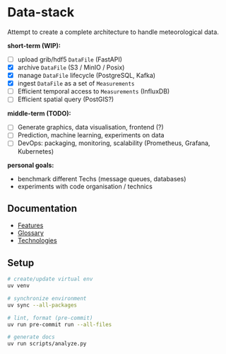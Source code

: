 # Data-stack

Attempt to create a complete architecture to handle meteorological data.

**short-term (WIP):**

- [ ] upload grib/hdf5 `DataFile` (FastAPI)
- [X] archive `DataFile` (S3 / MinIO / Posix)
- [X] manage `DataFile` lifecycle (PostgreSQL, Kafka)
- [X] ingest `DataFile` as a set of `Measurements`
- [ ] Efficient temporal access to `Measurements` (InfluxDB)
- [ ] Efficient spatial query (PostGIS?)

**middle-term (TODO):**

- [ ] Generate graphics, data visualisation, frontend (?)
- [ ] Prediction, machine learning, experiments on data
- [ ] DevOps: packaging, monitoring, scalability (Prometheus, Grafana, Kubernetes)

**personal goals:**

- benchmark different Techs (message queues, databases)
- experiments with code organisation / technics

## Documentation

- [Features](./docs/features.md)
- [Glossary](./docs/glossary.md)
- [Technologies](./docs/technologies.md)

## Setup

```bash
# create/update virtual env
uv venv
```

```bash
# synchronize environment
uv sync --all-packages
```

```bash
# lint, format (pre-commit)
uv run pre-commit run --all-files
```

```bash
# generate docs
uv run scripts/analyze.py
```
